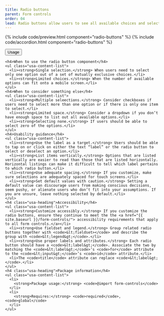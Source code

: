 ```yaml
---
title: Radio buttons
parent: Form controls
order: 04
lead: Radio buttons allow users to see all available choices and select exactly one.
---
```


{% include code/preview.html component="radio-buttons" %}
{% include code/accordion.html component="radio-buttons" %}
<div class="usa-accordion usa-accordion--bordered site-accordion-docs">
  <button class="usa-button-unstyled usa-accordion__button"
      aria-expanded="true" aria-controls="radio-docs">
    Usage
  </button>
  <div id="radio-docs" aria-hidden="false" class="usa-accordion__content site-component-usage">

    <h4>When to use the radio button component</h4>
    <ul class="usa-content-list">
      <li><strong>Single selection.</strong> When users need to select only one option out of a set of mutually exclusive choices.</li>
      <li><strong>Limited choices.</strong> When the number of available options can fit onto a mobile screen.</li>
    </ul>
    <h4>When to consider something else</h4>
    <ul class="usa-content-list">
      <li><strong>Multiple seleections.</strong> Consider checkboxes if users need to select more than one option or if there is only one item to select.</li>
      <li><strong>Limited space.</strong> Consider a dropdown if you don’t have enough space to list out all available options.</li>
      <li><strong>Selecting none.</strong> If users should be able to select zero of the options.</li>
    </ul>
    <h4>Usability guidance</h4>
    <ul class="usa-content-list">
      <li><strong>Use the label as a target.</strong> Users should be able to tap on or click on either the text “label” or the radio button to select or deselect an option.</li>
      <li><strong>List items vertically.</strong> Options that are listed vertically are easier to read than those that are listed horizontally. Horizontal listings can make it difficult to tell which label pertains to which radio button.</li>
      <li><strong>Use adequate spacing.</strong> If you customize, make sure selections are adequately spaced for touch screens.</li>
      <li><strong>Set default values with caution.</strong> Setting a default value can discourage users from making conscious decisions, seem pushy, or alienate users who don’t fit into your assumptions. If you are unsure, leave nothing selected by default.</li>
    </ul>
    <h4 class="usa-heading">Accessibility</h4>
    <ul class="usa-content-list">
      <li><strong>Customize accessibly.</strong> If you customize the radio buttons, ensure they continue to meet the the <a href="{{ site.baseurl }}/form-controls/"> accessibility requirements that apply to all form controls.</a></li>
      <li><strong>Use fieldset and legend.</strong> Group related radio buttons together with <code>&lt;fieldset></code> and describe the group with <code>&lt;legend&gt;</code>.</li>
      <li><strong>Use proper labels and attributes.</strong> Each radio button should have a <code>&lt;label&gt;</code>. Associate the two by matching the <code>&lt;label&gt;</code>’s <code>for</code> attribute to the <code>&lt;input&gt;</code>’s <code>id</code> attribute.</li>
      <li>The <code>title</code> attribute can replace <code>&lt;label&gt;</code>.</li>
    </ul>
    <h4 class="usa-heading">Package information</h4>
    <ul class="usa-content-list">
      <li>
        <strong>Package usage:</strong> <code>@import form-controls</code>
      </li>
      <li>
        <strong>Requires:</strong> <code>required</code>, <code>global</code>
      </li>
    </ul>
  </div>
</div>

